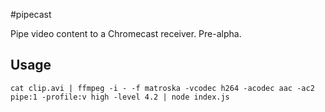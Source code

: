#pipecast

Pipe video content to a Chromecast receiver. Pre-alpha.

## Usage
```
cat clip.avi | ffmpeg -i - -f matroska -vcodec h264 -acodec aac -ac2
pipe:1 -profile:v high -level 4.2 | node index.js
```
